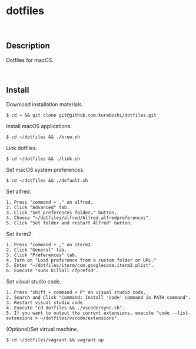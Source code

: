dotfiles
====

&emsp;
## Description

Dotfiles for macOS.

&emsp;

## Install

Download installation materials.

```shell
$ cd ~ && git clone git@github.com:kuraboshi/dotfiles.git
```

Install macOS applications.

```shell
$ cd ~/dotfiles && ./brew.sh
```

Link dotfiles.

```shell
$ cd ~/dotfiles && ./link.sh
```

Set macOS system preferences.

```shell
$ cd ~/dotfiles && ./default.sh
```

Set alfred.


```
1. Press "command + ," on alfred.
2. Click "Advanced" tab.
3. Click "Set preferences folder…" button.
4. Choose "~/dotfiles/alfred/Alfred.alfredpreferences".
5. Click "Set folder and restart Alfred" button.
```

Set iterm2.


```
1. Press "command + ," on iterm2.
2. Click "General" tab.
3. Click "Preferences" tab.
4. Turn on "Load preference from a custom folder or URL."
5. Enter "~/dotfiles/iterm/com.googlecode.iterm2.plist".
6. Execute "sudo killall cfprefsd".
```

Set visual studio code.

```
1. Press "shift + command + P" on visual studio code.
2. Search and Click "Command: Install 'code' command in PATH command".
3. Restart visual studio code.
4. Execute "cd dotfiles && ./vscode/sync.sh".
5. If you want to output the current extensions, execute "code --list-extensions > ~/dotfiles/vscode/extensions".
```

(Optional)Set virtual machine.
```shell
$ cd ~/dotfiles/vagrant && vagrant up
```
